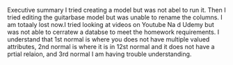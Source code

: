 Executive summary I tried creating a model but was not abel to run it. Then I tried editing the guitarbase model but was unable to rename the columns. I am totaaly lost now.I tried looking at videos on Youtube Na d Udemy but was not able to cerratew a databse to meet the homework requirements. I understand that 1st normal is where you does not  have multiple valued attributes, 2nd normal is where it is in 12st normal and it does not have a prtial relaion, and 3rd normal  I am having trouble understanding.
